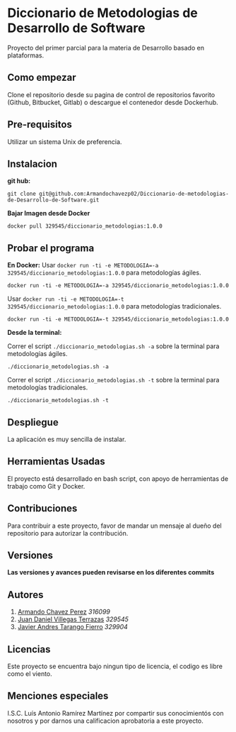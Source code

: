 # Diccionario de Metodologias de Desarrollo de Software

Proyecto del primer parcial para la materia de Desarrollo basado en plataformas.


## Como empezar

Clone el repositorio desde su pagina de control de repositorios favorito (Github, Bitbucket, Gitlab) o descargue el contenedor desde Dockerhub.


## Pre-requisitos

Utilizar un sistema Unix de preferencia.


## Instalacion
**git hub:**
```
git clone git@github.com:Armandochavezp02/Diccionario-de-metodologias-de-Desarrollo-de-Software.git
```
**Bajar Imagen desde Docker**
```
docker pull 329545/diccionario_metodologias:1.0.0  
```
## Probar el programa

**En Docker:**
Usar `docker run -ti -e METODOLOGIA=-a 329545/diccionario_metodologias:1.0.0`  para metodologías ágiles.

```
docker run -ti -e METODOLOGIA=-a 329545/diccionario_metodologias:1.0.0
```
Usar `docker run -ti -e METODOLOGIA=-t 329545/diccionario_metodologias:1.0.0`  para metodologías tradicionales.

```
docker run -ti -e METODOLOGIA=-t 329545/diccionario_metodologias:1.0.0
```
**Desde la terminal:**

Correr el script `./diccionario_metodologias.sh -a` sobre la terminal para metodologías ágiles. 

```
./diccionario_metodologias.sh -a
```

Correr el script `./diccionario_metodologias.sh -t` sobre la terminal para metodologías tradicionales. 

```
./diccionario_metodologias.sh -t
```

## Despliegue
La aplicación es muy sencilla de instalar.


## Herramientas Usadas 

El proyecto está desarrollado en bash script, con apoyo de herramientas de trabajo como Git y Docker.


## Contribuciones

Para contribuir a este proyecto, favor de mandar un mensaje al dueño del repositorio para autorizar la contribución.


## Versiones


**Las versiones y avances pueden revisarse en los diferentes commits**

## Autores
1. [Armando Chavez Perez](https://github.com/Armandochavezp02) *316099*
2. [Juan Daniel Villegas Terrazas](https://github.com/JuanDanielVillegas) *329545*
3. [Javier Andres Tarango Fierro](https://github.com/329904) *329904*

## Licencias

Este proyecto se encuentra bajo ningun tipo de licencia, el codigo es libre como el viento.

## Menciones especiales

I.S.C. Luís Antonio Ramírez Martínez por compartir sus conocimientós con nosotros y por darnos una calificacion aprobatoria a este proyecto.
